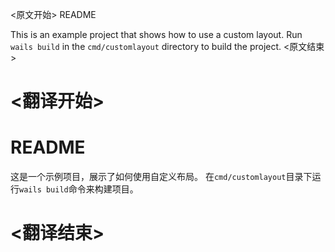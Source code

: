 
<原文开始>
README

This is an example project that shows how to use a custom layout.
Run `wails build` in the `cmd/customlayout` directory to build the project.
<原文结束>

# <翻译开始>
# README

这是一个示例项目，展示了如何使用自定义布局。
在`cmd/customlayout`目录下运行`wails build`命令来构建项目。

# <翻译结束>

